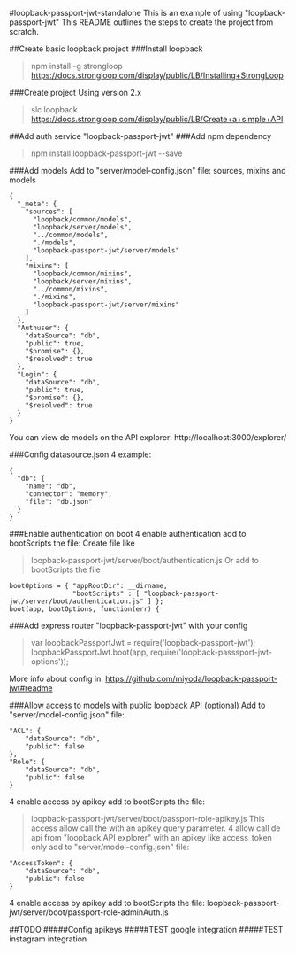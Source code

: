 #loopback-passport-jwt-standalone
This is an example of using "loopback-passport-jwt"
This README outlines the steps to create the project from scratch.

##Create basic loopback project
###Install loopback
>npm install -g strongloop
https://docs.strongloop.com/display/public/LB/Installing+StrongLoop

###Create project
Using version 2.x
>slc loopback
https://docs.strongloop.com/display/public/LB/Create+a+simple+API


##Add auth service "loopback-passport-jwt"
###Add npm dependency
>npm install loopback-passport-jwt --save

###Add models
Add to "server/model-config.json" file: sources, mixins and models
```
{
  "_meta": {
    "sources": [
      "loopback/common/models",
      "loopback/server/models",
      "../common/models",
      "./models",
      "loopback-passport-jwt/server/models"
    ],
    "mixins": [
      "loopback/common/mixins",
      "loopback/server/mixins",
      "../common/mixins",
      "./mixins",
      "loopback-passport-jwt/server/mixins"
    ]
  },
  "Authuser": {
    "dataSource": "db",
    "public": true,
    "$promise": {},
    "$resolved": true
  },
  "Login": {
    "dataSource": "db",
    "public": true,
    "$promise": {},
    "$resolved": true
  }
}
```

You can view de models on the API explorer:
http://localhost:3000/explorer/

###Config datasource.json
4 example:
```
{
  "db": {
    "name": "db",
    "connector": "memory",
    "file": "db.json"
  }
}
```


###Enable authentication on boot
4 enable authentication add to bootScripts the file:
Create file like
>loopback-passport-jwt/server/boot/authentication.js
Or add to bootScripts the file
```
bootOptions = { "appRootDir": __dirname, 
                "bootScripts" : [ "loopback-passport-jwt/server/boot/authentication.js" ] };
boot(app, bootOptions, function(err) {
```

###Add express router "loopback-passport-jwt" with your config
>var loopbackPassportJwt = require('loopback-passport-jwt');
>loopbackPassportJwt.boot(app, require('loopback-passsport-jwt-options'));

More info about config in: https://github.com/miyoda/loopback-passport-jwt#readme

###Allow access to models with public loopback API (optional)
Add to "server/model-config.json" file:
```
"ACL": {
    "dataSource": "db",
    "public": false
},
"Role": {
    "dataSource": "db",
    "public": false
}
```
4 enable access by apikey add to bootScripts the file:
>loopback-passport-jwt/server/boot/passport-role-apikey.js
This access allow call the with an apikey query parameter.
4 allow call de api from "loopback API explorer" with an apikey like access_token only add to "server/model-config.json" file:
```
"AccessToken": {
    "dataSource": "db",
    "public": false
}
```

4 enable access by apikey add to bootScripts the file:
loopback-passport-jwt/server/boot/passport-role-adminAuth.js


##TODO
#####Config apikeys
#####TEST google integration
#####TEST instagram integration

